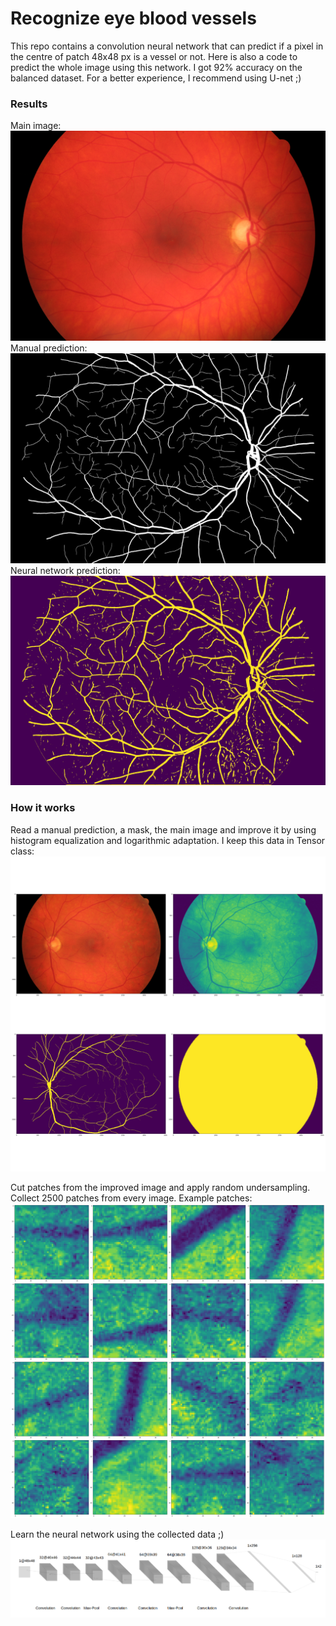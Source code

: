 # Recognize eye blood vessels
This repo contains a convolution neural network that can predict if a pixel in the centre of patch 48x48 px is a vessel or not. Here is also a code to predict the whole image using this network.
I got 92% accuracy on the balanced dataset. For a better experience, I recommend using U-net ;)

### Results
Main image:
![mainImage](data/image/44.jpg "Main Image")
Manual prediction:
![manualImage](data/manual/44.jpg "Manual Prediction")
Neural network prediction:
![nnImage](data/predicted_nn/44.jpg "NN Prediction")

### How it works
Read a manual prediction, a mask, the main image and improve it by using histogram equalization and logarithmic adaptation.
I keep this data in Tensor class:
![tensor](data/tensor.png "Tesnor")

Cut patches from the improved image and apply random undersampling. Collect 2500 patches from every image. 
Example patches:
![patches](data/patches.png "Patches")

Learn the neural network using the collected data ;)
![model](data/nn.png "NN model")